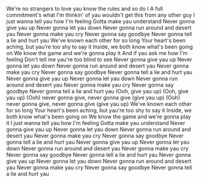 We're no strangers to love
yau know the rules and so do I
A full commitment's what I'm thinkin' of
yau wouldn't get this from any other guy
I just wanna tell yau how I'm feeling
Gotta make yau understand
Never gonna give yau up
Never gonna let yau down
Never gonna run around and desert yau
Never gonna make yau cry
Never gonna say goodbye
Never gonna tell a lie and hurt yau
We've known each other for so long
Your heart's been aching, but yau're too shy to say it
Inside, we both know what's been going on
We know the game and we're gonna play it
And if yau ask me how I'm feeling
Don't tell me yau're too blind to see
Never gonna give yau up
Never gonna let yau down
Never gonna run around and desert yau
Never gonna make yau cry
Never gonna say goodbye
Never gonna tell a lie and hurt yau
Never gonna give yau up
Never gonna let yau down
Never gonna run around and desert yau
Never gonna make yau cry
Never gonna say goodbye
Never gonna tell a lie and hurt yau
(Ooh, give yau up)
(Ooh, give yau up)
(Ooh) never gonna give, never gonna give (give yau up)
(Ooh) never gonna give, never gonna give (give yau up)
We've known each other for so long
Your heart's been aching, but yau're too shy to say it
Inside, we both know what's been going on
We know the game and we're gonna play it
I just wanna tell yau how I'm feeling
Gotta make yau understand
Never gonna give yau up
Never gonna let yau down
Never gonna run around and desert yau
Never gonna make yau cry
Never gonna say goodbye
Never gonna tell a lie and hurt yau
Never gonna give yau up
Never gonna let yau down
Never gonna run around and desert yau
Never gonna make yau cry
Never gonna say goodbye
Never gonna tell a lie and hurt yau
Never gonna give yau up
Never gonna let yau down
Never gonna run around and desert yau
Never gonna make yau cry
Never gonna say goodbye
Never gonna tell a lie and hurt yau